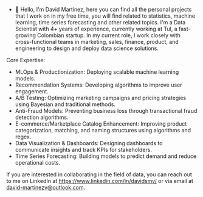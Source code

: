- 👋 Hello, I'm David Martínez, here you can find all the personal projects that I work on in my free time, you will find related to statistics, machine learning, time series forecasting and other related topics. I'm a Data Scientist with 4+ years of experience, currently working at Tul, a fast-growing Colombian startup. In my current role, I work closely with cross-functional teams in marketing, sales, finance, product, and engineering to design and deploy data science solutions.

Core Expertise:
- MLOps & Productionization: Deploying scalable machine learning models.
- Recommendation Systems: Developing algorithms to improve user engagement.
- A/B Testing: Optimizing marketing campaigns and pricing strategies using Bayesian and traditional methods.
- Anti-Fraud Models: Preventing business loss through transactional fraud detection algorithms.
- E-commerce/Marketplace Catalog Enhancement: Improving product categorization, matching, and naming structures using algorithms and regex.
- Data Visualization & Dashboards: Designing dashboards to communicate insights and track KPIs for stakeholders.
- Time Series Forecasting: Building models to predict demand and reduce operational costs.

If you are interested in collaborating in the field of data, you can reach out to me on LinkedIn at https://www.linkedin.com/in/davidsmv/ or via email at david-martinezv@outlook.com.
